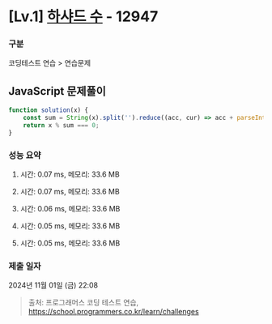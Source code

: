 # [Lv.1] [하샤드 수](https://school.programmers.co.kr/learn/courses/30/lessons/12947?language=javascript) - 12947 

### 구분

코딩테스트 연습 > 연습문제

## JavaScript 문제풀이

```js
function solution(x) {
    const sum = String(x).split('').reduce((acc, cur) => acc + parseInt(cur, 10), 0);
    return x % sum === 0;
}
```

### 성능 요약

1. 시간: 0.07 ms, 메모리: 33.6 MB

2. 시간: 0.07 ms, 메모리: 33.6 MB
3. 시간: 0.06 ms, 메모리: 33.6 MB
4. 시간: 0.05 ms, 메모리: 33.6 MB
5. 시간: 0.05 ms, 메모리: 33.6 MB

### 제출 일자

2024년 11월 01일 (금) 22:08

> 출처: 프로그래머스 코딩 테스트 연습, https://school.programmers.co.kr/learn/challenges